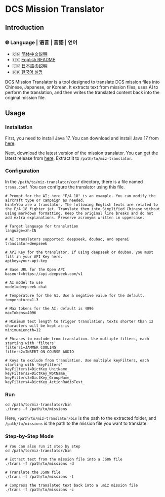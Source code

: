 # DCS Mission Translator

## Introduction

### 🌐 Language | 语言 | 言語 | 언어

- 🇨🇳 [简体中文说明](./README.md)
- 🇺🇸 [English README](./README.en.md)
- 🇯🇵 [日本語の説明](./README.ja.md)
- 🇰🇷 [한국어 설명](./README.ko.md)

DCS Mission Translator is a tool designed to translate DCS mission files into Chinese, Japanese, or Korean.
It extracts text from mission files, uses AI to perform the translation, and then writes the translated content back into the original mission file.

## Usage

### Installation

First, you need to install Java 17. You can download and install Java 17 from [here](https://www.oracle.com/java/technologies/downloads/#java17-windows).

Next, download the latest version of the mission translator. You can get the latest release from [here](https://github.com/leonchen83/miz-translator/releases/download/v1.0.7/miz-translator-release.zip). Extract it to `/path/to/miz-translator`.

### Configuration

In the `/path/to/miz-translator/conf` directory, there is a file named `trans.conf`. You can configure the translator using this file.

```properties
# Prompt for the AI; here "F/A 18" is an example. You can modify the aircraft type or campaign as needed.
hint=You are a translator. The following English texts are related to the F/A 18 fighter jet. Translate them into Simplified Chinese without using markdown formatting. Keep the original line breaks and do not add extra explanations. Preserve acronyms written in uppercase.

# Target language for translation
language=zh-CN

# AI translators supported: deepseek, doubao, and openai
translator=deepseek

# API Key for the translator. If using deepseek or doubao, you must fill in your API Key here.
apikey=your-api-key

# Base URL for the Open API
baseurl=https://api.deepseek.com/v1

# AI model to use
model=deepseek-chat

# Temperature for the AI. Use a negative value for the default.
temperature=1.3

# Max tokens for the AI; default is 4096
maxTokens=4096

# Minimum text length to trigger translation; texts shorter than 12 characters will be kept as-is
minimumLength=12

# Phrases to exclude from translation. Use multiple filters, each starting with 'filters'
filters1=JAMMER COOLING
filters2=INSERT ON COURSE AUDIO

# Keys to exclude from translation. Use multiple keyFilters, each starting with 'keyFilters'
keyFilters1=DictKey_UnitName_
keyFilters2=DictKey_WptName_
keyFilters3=DictKey_GroupName_
keyFilters4=DictKey_ActionRadioText_
````

### Run

```shell
cd /path/to/miz-translator/bin
./trans -f /path/to/missions
```

Here, `/path/to/miz-translator/bin` is the path to the extracted folder, and `/path/to/missions` is the path to the mission file you want to translate.

### Step-by-Step Mode

```shell
# You can also run it step by step
cd /path/to/miz-translator/bin

# Extract text from the mission file into a JSON file
./trans -f /path/to/missions -d

# Translate the JSON file
./trans -f /path/to/missions -t

# Compress the translated text back into a .miz mission file
./trans -f /path/to/missions -c
```
